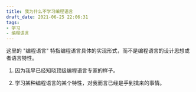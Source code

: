 ```yaml
---
title: 我为什么不学习编程语言
draft_date: 2021-06-25 22:06:31
tags: 
- 学习
- 编程语言
---
```


这里的 "编程语言" 特指编程语言具体的实现形式，而不是编程语言的设计思想或者语言特性。

1. 因为我早已经知晓顶级编程语言专家的样子。

2. 学习某种编程语言的某个特性，对我而言已经是手到擒来的事情。

